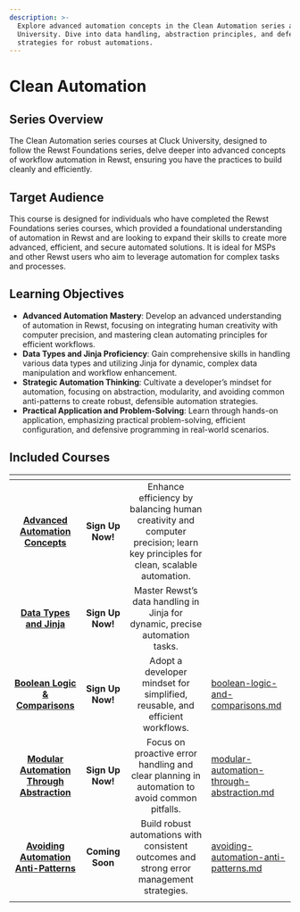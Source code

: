 ```yaml
---
description: >-
  Explore advanced automation concepts in the Clean Automation series at Cluck
  University. Dive into data handling, abstraction principles, and defensive
  strategies for robust automations.
---
```


# Clean Automation

## Series Overview

The Clean Automation series courses at Cluck University, designed to follow the Rewst Foundations series, delve deeper into advanced concepts of workflow automation in Rewst, ensuring you have the practices to build cleanly and efficiently.

## **Target Audience**

This course is designed for individuals who have completed the Rewst Foundations series courses, which provided a foundational understanding of automation in Rewst and are looking to expand their skills to create more advanced, efficient, and secure automated solutions. It is ideal for MSPs and other Rewst users who aim to leverage automation for complex tasks and processes.

## Learning Objectives

* **Advanced Automation Mastery**: Develop an advanced understanding of automation in Rewst, focusing on integrating human creativity with computer precision, and mastering clean automating principles for efficient workflows.
* **Data Types and Jinja Proficiency**: Gain comprehensive skills in handling various data types and utilizing Jinja for dynamic, complex data manipulation and workflow enhancement.
* **Strategic Automation Thinking**: Cultivate a developer’s mindset for automation, focusing on abstraction, modularity, and avoiding common anti-patterns to create robust, defensible automation strategies.
* **Practical Application and Problem-Solving**: Learn through hands-on application, emphasizing practical problem-solving, efficient configuration, and defensive programming in real-world scenarios.

## **Included Courses**

<table data-view="cards"><thead><tr><th align="center"></th><th align="center"></th><th align="center"></th><th data-hidden data-card-target data-type="content-ref"></th></tr></thead><tbody><tr><td align="center"><a href="advanced-automation-concepts.md"><strong>Advanced</strong> </a><a href="advanced-automation-concepts.md"><strong>Automation Concepts</strong></a></td><td align="center"><strong>Sign Up Now!</strong></td><td align="center">Enhance efficiency by balancing human creativity and computer precision; learn key principles for clean, scalable automation.</td><td></td></tr><tr><td align="center"><a href="data-types-and-jinja.md"><strong>Data Types</strong><br><strong>and Jinja</strong></a></td><td align="center"><strong>Sign Up Now!</strong></td><td align="center">Master Rewst’s data handling in Jinja for dynamic, precise automation tasks.</td><td></td></tr><tr><td align="center"><a href="boolean-logic-and-comparisons.md"><strong>Boolean Logic &#x26; Comparisons</strong> </a></td><td align="center"><strong>Sign Up Now!</strong></td><td align="center">Adopt a developer mindset for simplified, reusable, and efficient workflows.</td><td><a href="boolean-logic-and-comparisons.md">boolean-logic-and-comparisons.md</a></td></tr><tr><td align="center"><a href="modular-automation-through-abstraction.md"><strong>Modular Automation Through Abstraction</strong> </a></td><td align="center"><strong>Sign Up Now!</strong></td><td align="center">Focus on proactive error handling and clear planning in automation to avoid common pitfalls.</td><td><a href="modular-automation-through-abstraction.md">modular-automation-through-abstraction.md</a></td></tr><tr><td align="center"><a href="avoiding-automation-anti-patterns.md"><strong>Avoiding Automation Anti-Patterns</strong></a></td><td align="center"><strong>Coming Soon</strong></td><td align="center">Build robust automations with consistent outcomes and strong error management strategies.</td><td><a href="avoiding-automation-anti-patterns.md">avoiding-automation-anti-patterns.md</a></td></tr><tr><td align="center"></td><td align="center"></td><td align="center"></td><td></td></tr></tbody></table>

###
